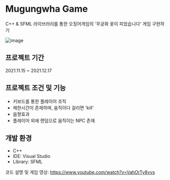 # Mugungwha Game
C++ & SFML 라이브러리를 통한 오징어게임의 '무궁화 꽃이 피었습니다' 게임 구현하기

![image](https://github.com/Taebee00/SFML_GAMES/assets/104549849/8e4b1d88-d832-4505-b9df-c95754fb84f1)

## 프로젝트 기간
2021.11.15 ~ 2021.12.17

## 프로젝트 조건 및 기능
- 키보드를 통한 플레이어 조작
- 제한시간이 존재하며, 움직이다 걸리면 'kill'
- 음향효과
- 플레이어 외에 랜덤으로 움직이는 NPC 존재

## 개발 환경
- C++
- IDE: Visual Studio
- Library: SFML

코드 설명 및 게임 영상: <https://www.youtube.com/watch?v=VahOrTy8vvs>

